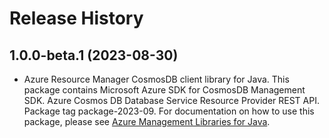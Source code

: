 # Release History

## 1.0.0-beta.1 (2023-08-30)

- Azure Resource Manager CosmosDB client library for Java. This package contains Microsoft Azure SDK for CosmosDB Management SDK. Azure Cosmos DB Database Service Resource Provider REST API. Package tag package-2023-09. For documentation on how to use this package, please see [Azure Management Libraries for Java](https://aka.ms/azsdk/java/mgmt).
